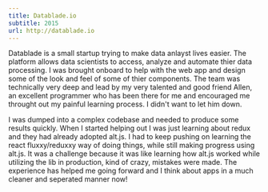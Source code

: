 ```yaml
---
title: Datablade.io
subtitle: 2015
url: http://datablade.io
---
```


Datablade is a small startup trying to make data anlayst lives easier. The platform allows data scientists to access, analyze and automate thier data processing. I was brought onboard to help with the web app and design some of the look and feel of some of thier components. The team was technically very deep and lead by my very talented and good friend Allen, an excellent programmer who has been there for me and encouraged me throught out my painful learning process. I didn't want to let him down.

I was dumped into a complex codebase and needed to produce some results quickly. When I started helping out I was just learning about redux and they had already adopted alt.js. I had to keep pushing on learning the react fluxxy/reduxxy way of doing things, while still making progress using alt.js. It was a challenge because it was like learning how alt.js worked while utilizing the lib in production, kind of crazy, mistakes were made. The experience has helped me going forward and I think about apps in a much cleaner and seperated manner now!